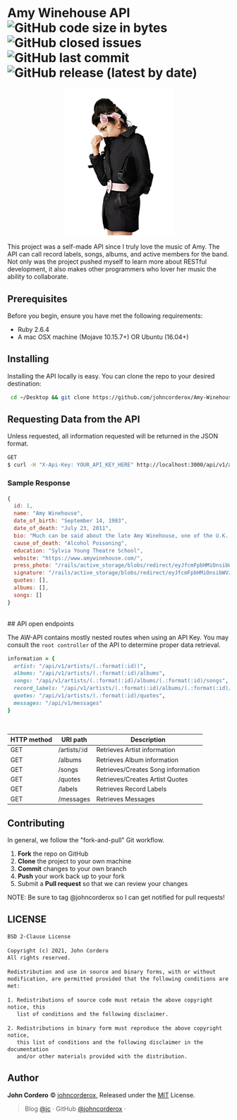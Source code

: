 # Amy Winehouse API ![GitHub code size in bytes](https://img.shields.io/github/languages/code-size/johncorderox/Amy-Winehouse-API?style=flat-square) ![GitHub closed issues](https://img.shields.io/github/issues-closed/johncorderox/Amy-Winehouse-API?style=flat-square) ![GitHub last commit](https://img.shields.io/github/last-commit/johncorderox/Amy-Winehouse-API?style=flat-square) ![GitHub release (latest by date)](https://img.shields.io/github/v/release/johncorderox/Amy-Winehouse-API?style=flat-square)
<p align="center">
  <img src="/readme.png" width="250" title="hover text">
</p>


This project was a self-made API since I truly love the music of Amy. The API can call record labels, songs, albums, and active members for the band. Not only was the project pushed myself to learn more about RESTful development, it also makes other programmers who lover her music the ability to collaborate.

## Prerequisites
Before you begin, ensure you have met the following requirements:
- Ruby 2.6.4
- A mac OSX machine (Mojave 10.15.7+) OR Ubuntu (16.04+)

## Installing
Installing the API locally is easy. You can clone the repo to your desired destination:

```bash
 cd ~/Desktop && git clone https://github.com/johncorderox/Amy-Winehouse-API.git && cd bundle install && rails db:drop && rails db:create && rails db:migrate && rails db:seed && rails s
```

## Requesting Data from the API
Unless requested, all information requested will be returned in the JSON format.

```bash
GET
$ curl -H "X-Api-Key: YOUR_API_KEY_HERE" http://localhost:3000/api/v1/artists/1 | json_pp
```
### Sample Response

``` javascript
{
  id: 1,
  name: "Amy Winehouse",
  date_of_birth: "September 14, 1983",
  date_of_death: "July 23, 2011",
  bio: "Much can be said about the late Amy Winehouse, one of the U.K.'s flagship vocalists during the 2000s. The British press and tabloids seemed to focus on her rowdy behavior, heavy consumption of alcohol, and tragic end, but fans and critics alike embraced her rugged charm, brash sense of humor, and distinctively soulful and jazzy vocals. Her platinum-selling breakthrough album, Frank (2003), elicited comparisons ranging from Billie Holiday and Sarah Vaughan to Macy Gray and Lauryn Hill. Interestingly enough, despite her strong accent and vernacular, one can often hear aspects of each of those singers' vocal repertoires in Winehouse's own voice. Nonetheless, her allure had always been her songwriting -- almost always deeply personal but best known for its profanity and brutal candor.",
  cause_of_death: "Alcohol Poisoning",
  education: "Sylvia Young Theatre School",
  website: "https://www.amywinehouse.com/",
  press_photo: "/rails/active_storage/blobs/redirect/eyJfcmFpbHMiOnsibWVzc2FnZSI6IkJBaHBCZz09IiwiZXhwIjpudWxsLCJwdXIiOiJibG9iX2lkIn19--52bcdcc7cdf03a5dff567e1e9cba592d859fb170/press.png",
  signature: "/rails/active_storage/blobs/redirect/eyJfcmFpbHMiOnsibWVzc2FnZSI6IkJBaHBCdz09IiwiZXhwIjpudWxsLCJwdXIiOiJibG9iX2lkIn19--65d28fd11fcd10c85a769833e0fbe01e9effd123/signature.png",
  quotes: [],
  albums: [],
  songs: []
}
```

<br>
## API open endpoints

The AW-API contains mostly nested routes when using an API Key. You may consult the `root controller` of the API to determine proper data retrieval.

```ruby
information = {
  artist: "/api/v1/artists/(.:format(:id))",
  albums: "/api/v1/artists/(.:format(:id)/albums",
  songs: "/api/v1/artists/(.:format(:id)/albums/(.:format(:id)/songs",
  record_labels: "/api/v1/artists/(.:format(:id)/albums/(.:format(:id)/record_labels",
  quotes: "/api/v1/artists/(.:format(:id)/quotes",
  messages: "/api/v1/messages"
}
```
<br>

| HTTP method | URI path              | Description                           |
|-------------|-----------------------|---------------------------------------|
| GET         | /artists/:id          | Retrieves Artist information          |
| GET         | /albums               | Retrieves Album information           |
| GET         | /songs                | Retrieves/Creates Song information    |
| GET         | /quotes               | Retrieves/Creates Artist Quotes       |
| GET         | /labels               | Retrieves Record Labels               |
| GET         | /messages             | Retrieves Messages                    |

Contributing
------------
In general, we follow the "fork-and-pull" Git workflow.

 1. **Fork** the repo on GitHub
 2. **Clone** the project to your own machine
 3. **Commit** changes to your own branch
 4. **Push** your work back up to your fork
 5. Submit a **Pull request** so that we can review your changes

NOTE: Be sure to tag @johncorderox so I can get notified for pull requests!

## LICENSE
```
BSD 2-Clause License

Copyright (c) 2021, John Cordero
All rights reserved.

Redistribution and use in source and binary forms, with or without
modification, are permitted provided that the following conditions are met:

1. Redistributions of source code must retain the above copyright notice, this
   list of conditions and the following disclaimer.

2. Redistributions in binary form must reproduce the above copyright notice,
   this list of conditions and the following disclaimer in the documentation
   and/or other materials provided with the distribution.
   ```

## Author

**John Cordero** © [johncorderox](https://johncorderox.com), Released under the [MIT](./LICENSE) License.<br>

> Blog [@jc](https://johncorderox.com) · GitHub [@johncorderox](https://github.com/metowolf) ·
